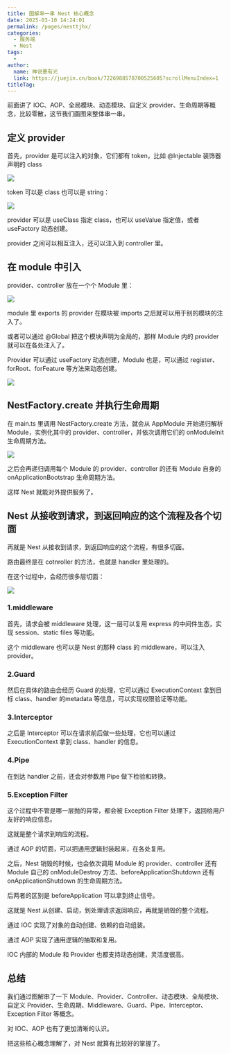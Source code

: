 ```yaml
---
title: 图解串一串 Nest 核心概念
date: 2025-03-10 14:24:01
permalink: /pages/nesttjhx/
categories:
  - 服务端
  - Nest
tags:
  - 
author: 
  name: 神说要有光
  link: https://juejin.cn/book/7226988578700525605?scrollMenuIndex=1
titleTag: 
---
```

前面讲了 IOC、AOP、全局模块、动态模块、自定义 provider、生命周期等概念，比较零散，这节我们画图来整体串一串。

## 定义 provider

首先，provider 是可以注入的对象，它们都有 token，比如 @Injectable 装饰器声明的 class

![](https://s2.loli.net/2025/03/28/8dRGs9wp3X64qxE.png)

token 可以是 class 也可以是 string：

![](https://s2.loli.net/2025/03/28/xNdCbaZEpGofztk.png)

provider 可以是 useClass 指定 class，也可以 useValue 指定值，或者 useFactory 动态创建。

provider 之间可以相互注入，还可以注入到 controller 里。

## 在 module 中引入

provider、controller 放在一个个 Module 里：

![](https://s2.loli.net/2025/03/28/RIE3nDwJN8OXodv.png)

module 里 exports 的 provider 在模块被 imports 之后就可以用于别的模块的注入了。

或者可以通过 @Global 把这个模块声明为全局的，那样 Module 内的 provider 就可以在各处注入了。

Provider 可以通过 useFactory 动态创建，Module 也是，可以通过 register、forRoot、forFeature 等方法来动态创建。

![](https://s2.loli.net/2025/03/28/65EjU4d137k8zP9.png)

## NestFactory.create 并执行生命周期

在 main.ts 里调用 NestFactory.create 方法，就会从 AppModule 开始递归解析 Module，实例化其中的 provider、controller，并依次调用它们的 onModuleInit 生命周期方法。

![](https://s2.loli.net/2025/03/28/BMDm5UqCQyNvngc.png)

之后会再递归调用每个 Module 的 provider、controller 的还有 Module 自身的 onApplicationBootstrap 生命周期方法。

这样 Nest 就能对外提供服务了。

## Nest 从接收到请求，到返回响应的这个流程及各个切面

再就是 Nest 从接收到请求，到返回响应的这个流程，有很多切面。

路由最终是在 cotnroller 的方法，也就是 handler 里处理的。

在这个过程中，会经历很多层切面：

![](https://s2.loli.net/2025/03/28/ugZpmrcfMkFhewL.png)

### 1.middleware 

首先，请求会被 middleware 处理，这一层可以复用 express 的中间件生态，实现 session、static files 等功能。

这个 middleware 也可以是 Nest 的那种 class 的 middleware，可以注入 provider。

### 2.Guard 

然后在具体的路由会经历 Guard 的处理，它可以通过 ExecutionContext 拿到目标 class、handler 的metadata 等信息，可以实现权限验证等功能。

### 3.Interceptor 

之后是 Interceptor 可以在请求前后做一些处理，它也可以通过 ExecutionContext 拿到 class、handler 的信息。

### 4.Pipe 

在到达 handler 之前，还会对参数用 Pipe 做下检验和转换。

### 5.Exception Filter

这个过程中不管是哪一层抛的异常，都会被 Exception Filter 处理下，返回给用户友好的响应信息。

这就是整个请求到响应的流程。

通过 AOP 的切面，可以把通用逻辑封装起来，在各处复用。

之后，Nest 销毁的时候，也会依次调用 Module 的 provider、controller 还有 Module 自己的 onModuleDestroy 方法、beforeApplicationShutdown 还有 onApplicationShutdown 的生命周期方法。

后两者的区别是 beforeApplication 可以拿到终止信号。

这就是 Nest 从创建、启动，到处理请求返回响应，再就是销毁的整个流程。

通过 IOC 实现了对象的自动创建、依赖的自动组装。

通过 AOP 实现了通用逻辑的抽取和复用。

IOC 内部的 Module 和 Provider 也都支持动态创建，灵活度很高。

## 总结

我们通过图解串了一下 Module、Provider、Controller、动态模块、全局模块、自定义 Provider、生命周期、Middleware、Guard、Pipe、Interceptor、Exception Filter 等概念。

对 IOC、AOP 也有了更加清晰的认识。

把这些核心概念理解了，对 Nest 就算有比较好的掌握了。
